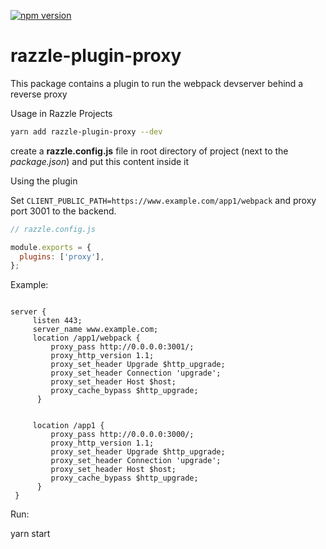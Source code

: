 [![npm version](https://badge.fury.io/js/razzle-plugin-proxy.svg)](https://badge.fury.io/js/razzle-plugin-proxy)

# razzle-plugin-proxy
This package contains a plugin to run the webpack devserver behind a reverse proxy

Usage in Razzle Projects
```sh
yarn add razzle-plugin-proxy --dev
```

create a **razzle.config.js** file in root directory of project (next to the *package.json*) and put this content inside it

Using the plugin

Set `CLIENT_PUBLIC_PATH=https://www.example.com/app1/webpack` and proxy port 3001 to the backend.


```javascript
// razzle.config.js

module.exports = {
  plugins: ['proxy'],
};
```

Example:

```nginx

server {
     listen 443;
     server_name www.example.com;
     location /app1/webpack {
         proxy_pass http://0.0.0.0:3001/;
         proxy_http_version 1.1;
         proxy_set_header Upgrade $http_upgrade;
         proxy_set_header Connection 'upgrade';
         proxy_set_header Host $host;
         proxy_cache_bypass $http_upgrade;
      }     

      
     location /app1 {
         proxy_pass http://0.0.0.0:3000/;
         proxy_http_version 1.1;
         proxy_set_header Upgrade $http_upgrade;
         proxy_set_header Connection 'upgrade';
         proxy_set_header Host $host;
         proxy_cache_bypass $http_upgrade;
      }     
 }

```
Run:

yarn start